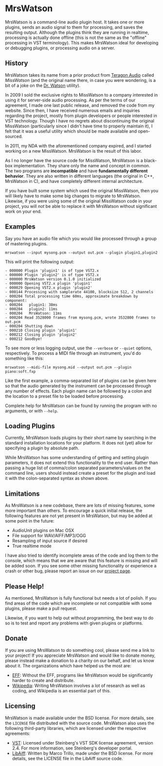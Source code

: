MrsWatson
=========

MrsWatson is a command-line audio plugin host. It takes one or more plugins,
sends an audio signal to them for processing, and saves the resulting output.
Although the plugins think they are running in realtime, processing is
actually done offline (this is not the same as the "offline" processing in VST
terminology). This makes MrsWatson ideal for developing or debugging plugins,
or processing audio on a server.


History
-------

MrsWatson takes its name from a prior product from [Teragon Audio][1] called
*MissWatson* (and the original name there, in case you were wondering, is a
bit of a joke on the [Dr. Watson][2] utility).

In 2009 I sold the exclusive rights to MissWatson to a company interested in
using it for server-side audio processing. As per the terms of our agreement,
I made one last public release, and removed the code from my website. Since
then, I have received numerous emails and inquiries regarding the project,
mostly from plugin developers or people interested in VST technology. Though I
have no regrets about discontinuing the original MissWatson (particularly
since I didn't have time to properly maintain it), I felt that it was a useful
utility which should be made available and open-sourced.

In 2011, my NDA with the aforementioned company expired, and I started working
on a new MissWatson. MrsWatson is the result of this labor.

As I no longer have the source code for MissWatson, MrsWatson is a black-box
implementation. They share only the name and concept in common. The two
programs are **incompatible** and have **fundamentally different behavior**.
They are also written in different languages (the original in C++, MrsWatson
in C), and have completely different internal architecture.

If you have built some system which used the original MissWatson, then you
will likely have to make some big changes to migrate to MrsWatson. Likewise,
if you were using some of the original MissWatson code in your project, you
will *not* be able to replace it with MrsWatson without significant work on
your end.


Examples
--------

Say you have an audio file which you would like processed through a group of
mastering plugins.

    mrswatson --input mysong.pcm --output out.pcm --plugin plugin1,plugin2

This will print the following output:

    - 000000 Plugin 'plugin1' is of type VST2.x
    - 000000 Plugin 'plugin2' is of type VST2.x
    - 000000 MrsWatson version 0.1.0 initialized
    - 000000 Opening VST2.x plugin 'plugin1'
    - 000029 Opening VST2.x plugin 'plugin2'
    - 000144 Processing with samplerate 44100, blocksize 512, 2 channels
    - 000204 Total processing time 60ms, approximate breakdown by component:
    - 000204   plugin1: 38ms
    - 000204   plugin2: 11ms
    - 000204   MrsWatson: 11ms
    - 000204 Read 3528000 frames from mysong.pcm, wrote 3532800 frames to out.pcm
    - 000204 Shutting down
    - 000210 Closing plugin 'plugin1'
    - 000212 Closing plugin 'plugin2'
    - 000212 Goodbye!

To see more or less logging output, use the `--verbose` or `--quiet` options,
respectively.  To process a MIDI file through an instrument, you'd do
something like this:

    mrswatson --midi-file mysong.mid --output out.pcm --plugin piano:soft.fxp

Like the first example, a comma-separated list of plugins can be given here so
that the audio generated by the instrument can be processed through any number
of effects. Each plugin name can be followed by a colon and the location to a
preset file to be loaded before processing.

Complete help for MrsWatson can be found by running the program with no
arguments, or with `--help`.


Loading Plugins
---------------

Currently, MrsWatson loads plugins by their short name by searching in the
standard installation locations for your platform. It does not (yet) allow for
specifying a plugin by absolute path.

While MrsWatson has some understanding of getting and setting plugin
parameters, it does not extend this functionality to the end user. Rather than
passing a huge list of comma/colon separated parameters/values on the command
line, users should instead create a preset for the plugin and load it with the
colon-separated syntax as shown above.


Limitations
-----------

As MrsWatson is a new codebase, there are lots of missing features, some more
important than others. To encourage a quick initial release, the following
features are not yet present in MrsWatson, but may be added at some point in
the future:

* AudioUnit plugins on Mac OSX
* File support for WAV/AIFF/MP3/OGG
* Resampling of input source if desired
* True realtime mode

I have also tried to identify incomplete areas of the code and log them to the
console, which means that we are aware that this feature is missing and will
be added soon. If you see some other missing functionality or experience a
crash or other bug, please report an issue on our [project page][3].

Please Help!
------------


As mentioned, MrsWatson is fully functional but needs a lot of polish. If you
find areas of the code which are incomplete or not compatible with some
plugins, please make a pull request.

Likewise, if you want to help out without programming, the best way to do so
is to test and report any problems with given plugins or platforms.


Donate
------

If you are using MrsWatson to do something cool, please send me a link to your
project! If you appreciate MrsWatson and would like to donate money, please
instead make a donation to a charity on our behalf, and let us know about it.
The organizations which have helped us the most are:

* [EFF](https://supporters.eff.org/donate): Without the EFF, programs like
  MrsWatson would be significantly harder to create and distribute.
* [Wikipedia](http://wikimediafoundation.org/wiki/WMFJA085/en): Writing
  MrsWatson involves a lot of research as well as coding, and Wikipedia is
  an essential part of this.


Licensing
---------

MrsWatson is made available under the BSD license. For more details, see the
`LICENSE` file distributed with the source code. MrsWatson also uses the
following third-party libraries, which are licensed under the respective
agreements:

* [VST](http://www.steinberg.net/en/company/developer.html): Licensed under
  Steinberg's VST SDK license agreement, version 2.4. For more information,
  see Steinberg's developer portal.
* [LibAiff](http://aifftools.sourceforge.net/libaiff/): Written by Marco
  Trillo, made under the BSD license. For more details, see the LICENSE file
  in the LibAiff source code.


[1]: http://www.teragonaudio.com
[2]: http://en.wikipedia.org/wiki/Dr._Watson_(debugger)
[3]: http://github.com/teragonaudio/MrsWatson
